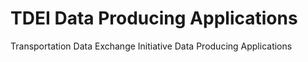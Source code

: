 # TDEI Data Producing Applications

Transportation Data Exchange Initiative Data Producing Applications
